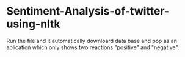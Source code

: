 # Sentiment-Analysis-of-twitter-using-nltk

Run the file and it automatically downloard data base and pop as an aplication which only shows two reactions "positive" and "negative".
